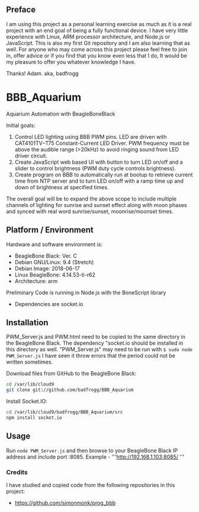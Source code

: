 ## Preface
I am using this project as a personal learning exercise as much as it is a real project with an end goal of being a fully functional device. I have very little experience with Linux, ARM processor architecture, and Node.js or JavaScript. This is also my first Git repository and I am also learning that as well.
For anyone who may come across this project please feel free to join in, offer advice or if you find that you know even less that I do, It would be my pleasure to offer you whatever knowledge I have.

Thanks! Adam. aka, badfrogg

# BBB_Aquarium
Aquarium Automation with BeagleBoneBlack

Initial goals:
1. Control LED lighting using BBB PWM pins. LED are driven with CAT4101TV−T75 Constant-Current LED Driver. PWM frequency must be above the audible range (>20kHz) to avoid ringing sound from LED driver circuit.
2. Create JavaScript web based UI with button to turn LED on/off and a slider to control brightness (PWM duty cycle controls brightness).
3. Create program on BBB to automatically run at bootup to retrieve current time from NTP server and to turn LED on/off with a ramp time up and down of brightness at specified times.

The overall goal will be to expand the above scope to include multiple channels of lighting for sunrise and sunset effect along with moon phases and synced with real word sunrise/sunset, moonrise/moonset times.


## Platform / Environment

Hardware and software environment is:
* BeagleBone Black: Ver. C
* Debian GNU/Linux: 9.4 (Stretch)
* Debian Image:     2018-06-17
* Linux BeagleBone: 4.14.53-ti-r62
* Architecture:     arm

Preliminary Code is running in Node.js with the BoneScript library
* Dependencies are socket.io

## Installation
PWM_Server.js and PWM.html need to be copied to the same directory in the BeagleBone Black. The dependency "socket.io should be installed in this directory as well. "PWM_Server.js" may need to be run with ```$ sudo node PWM_Server.js``` I have seen it throw errors that the period could not be written sometimes.

Download files from GitHub to the BeagleBone Black:

````sh
cd /var/lib/cloud9
git clone git://github.com/badfrogg/BBB_Aquarium
````
Install Socket.IO:

````sh
cd /var/lib/cloud9/badfrogg/BBB_Aquarium/src
npm install socket.io
````

## Usage
Run  ```node PWM_Server.js``` and then browse to your BeagleBone Black IP address and include port :8085.
Example - '''http://192.168.1.103:8085/ '''

### Credits
I have studied and copied code from the following repositories in this project:
* https://github.com/simonmonk/prog_bbb
